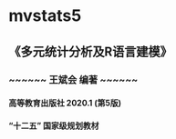 # mvstats5
## 《多元统计分析及R语言建模》
###  ~~~~~~   王斌会 编著   ~~~~~~
#### 高等教育出版社 2020.1 (第5版)
####   “十二五” 国家级规划教材 
